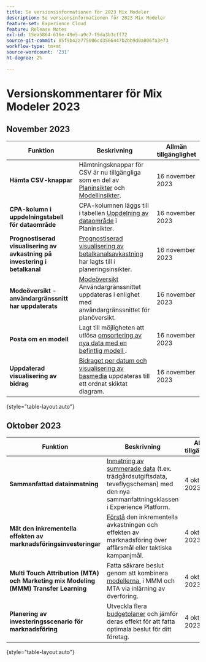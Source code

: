 ```yaml
---
title: Se versionsinformationen för 2023 Mix Modeler
description: Se versionsinformationen för 2023 Mix Modeler
feature-set: Experience Cloud
feature: Release Notes
exl-id: 15ea5864-616e-49e5-a9c7-f9da3b3cff72
source-git-commit: 85f9b42a775006cd3566447b2bb9d0a806fa3e73
workflow-type: tm+mt
source-wordcount: '231'
ht-degree: 2%

---
```


# Versionskommentarer för Mix Modeler 2023

## November 2023


| Funktion | Beskrivning | Allmän tillgänglighet |
|---|---|---|
| **Hämta CSV-knappar** | Hämtningsknappar för CSV är nu tillgängliga som en del av [Planinsikter](../plans/build.md) och [Modellinsikter](../models/insights.md#model-insights). | 16 november 2023 |
| **CPA-kolumn i uppdelningstabell för dataområde** | CPA-kolumnen läggs till i tabellen [Uppdelning av dataområde](../plans/build.md) i Planinsikter. | 16 november 2023 |
| **Prognostiserad visualisering av avkastning på investering i betalkanal** | [Prognostiserad visualisering av betalkanalsavkastning](../plans/build.md) har lagts till i planeringsinsikter. | 16 november 2023 |
| **Modeöversikt - användargränssnitt har uppdaterats** | [Modeöversikt](../models/overview.md) Användargränssnittet uppdateras i enlighet med användargränssnittet för planöversikt. | 16 november 2023 |
| **Posta om en modell** | Lagt till möjligheten att utlösa [omsortering av nya data med en befintlig modell &#x200B;](../models/overview.md#rescore). | 16 november 2023 |
| **Uppdaterad visualisering av bidrag** | [Bidraget per datum och visualisering av basmedia](../models/insights.md#model-insights) uppdateras till ett ordnat skiktat diagram. | 16 november 2023 |

{style="table-layout:auto"}


## Oktober 2023

| Funktion | Beskrivning | Allmän tillgänglighet |
|---|---|---|
| **Sammanfattad datainmatning** | [Inmatning av summerade data](../ingest-data/overview.md) (t.ex. trädgårdsutgiftsdata, teveflygscheman) med den nya sammanfattningsklassen i Experience Platform. | 4 oktober 2023 |
| **Mät den inkrementella effekten av marknadsföringsinvesteringar** | [Förstå](../dashboard/overview.md) den inkrementella avkastningen och effekten av marknadsföring över affärsmål eller taktiska kampanjmål. | 4 oktober 2023 |
| **Multi Touch Attribution (MTA) och Marketing mix Modeling (MMM) Transfer Learning** | Fatta säkrare beslut genom att kombinera [modellerna &#x200B;](../models/overview.md) i MMM och MTA via inlärning av överföring. | 4 oktober 2023 |
| **Planering av investeringsscenario för marknadsföring** | Utveckla flera [budgetplaner](../plans/overview.md) och jämför deras effekt för att fatta optimala beslut för ditt företag. | 4 oktober 2023 |

{style="table-layout:auto"}
